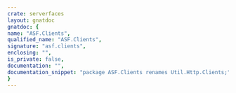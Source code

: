```yaml
---
crate: serverfaces
layout: gnatdoc
gnatdoc: {
name: "ASF.Clients",
qualified_name: "ASF.Clients",
signature: "asf.clients",
enclosing: "",
is_private: false,
documentation: "",
documentation_snippet: "package ASF.Clients renames Util.Http.Clients;",
}
---
```


